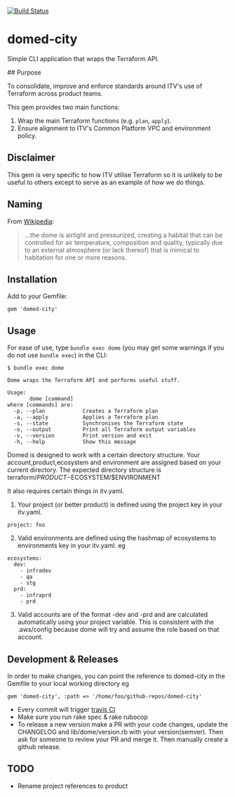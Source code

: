 [![Build Status](https://travis-ci.org/ITV/domed-city.svg?branch=master)](https://travis-ci.org/ITV/domed-city)

# domed-city
Simple CLI application that wraps the Terraform API.

## Purpose

To consolidate, improve and enforce standards around ITV's use of Terraform across product teams.

This gem provides two main functions:

1. Wrap the main Terraform functions (e.g. `plan`, `apply`).
2. Ensure alignment to ITV's Common Platform VPC and environment policy.

## Disclaimer

This gem is very specific to how ITV utilise Terraform so it is unlikely to be useful to others except
to serve as an example of how we do things.

## Naming

From [Wikipedia](https://en.wikipedia.org/wiki/Domed_city):

> ...the dome is airtight and pressurized, creating a habitat that can be controlled for air temperature, composition and quality, typically due to an external atmosphere (or lack thereof) that is inimical to habitation for one or more reasons.

## Installation

Add to your Gemfile:

```
gem 'domed-city'
```

## Usage

For ease of use, type `bundle exec dome` (you may get some warnings if you do not use `bundle exec`) in the CLI:

```
$ bundle exec dome

Dome wraps the Terraform API and performs useful stuff.

Usage:
       dome [command]
where [commands] are:
  -p, --plan            Creates a Terraform plan
  -a, --apply           Applies a Terraform plan
  -s, --state           Synchronises the Terraform state
  -o, --output          Print all Terraform output variables
  -v, --version         Print version and exit
  -h, --help            Show this message
```

Domed is designed to work with a certain directory structure. Your account,product,ecosystem and environment are assigned based on your current directory. The expected directory structure is terraform/$PRODUCT-$ECOSYSTEM/$ENVIRONMENT

It also requires certain things in itv.yaml.

1. Your project (or better product) is defined using the project key in your itv.yaml. 
```
project: foo

```
2. Valid environments are defined using the hashmap of ecosystems to environments key in your itv.yaml. 
eg
```
ecosystems:
  dev:
    - infradev
    - qa
    - stg
  prd:
    - infraprd
    - prd

```
3. Valid accounts are of the format <project>-dev and <project>-prd and are calculated automatically using your project variable. This is consistent with the .aws/config because dome will try and assume the role based on that account.

## Development & Releases

In order to make changes, you can point the reference to domed-city in the Gemfile to your local working directory eg
```
gem 'domed-city', :path => '/home/foo/github-repos/domed-city'
```

* Every commit will trigger [travis CI](https://travis-ci.org/ITV/domed-city)
* Make sure you run rake spec & rake rubocop
* To release a new version make a PR with your code changes, update the CHANGELOG and lib/dome/version.rb with your version(semver). Then ask for someone to review your PR and merge it. Then manually create a github release.

## TODO

* Rename project references to product

